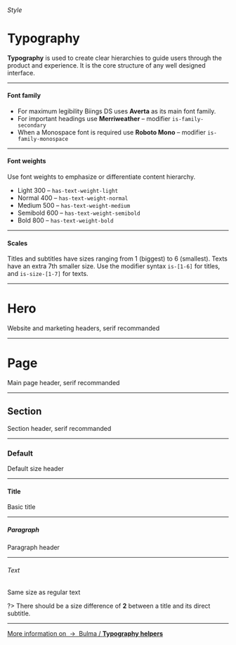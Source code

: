 <h6 class="subtitle is-6 is-uppercase has-text-grey">Style</h6><h1 class="title is-serif is-1">Typography</h1>
<p class="subtitle is-5">
    <strong>Typography</strong> is used to create clear hierarchies to guide users through the product and experience. It is the core structure of any well designed interface.
</p>

<hr class="is-large is-visible">

<h4 class="title is-4">Font family</h4>

<ul class="list">
    <li>For maximum legibility Biings DS uses <strong>Averta</strong> as its main font family.</li>
    <li>For important headings use <strong class="is-family-secondary">Merriweather</strong> – modifier <code>is-family-secondary</code></li>
    <li>When a Monospace font is required use <strong class="is-family-monospace">Roboto Mono</strong> – modifier <code>is-family-monospace</code></li>
</ul>

<hr class="is-large is-visible">
<h4 class="title is-4 is-spaced">Font weights</h4>

Use font weights to emphasize or differentiate content hierarchy.

<ul class="list">
    <li><span class="has-text-weight-light">Light 300</span> – <code>has-text-weight-light</code></li>
    <li><span class="has-text-weight-normal">Normal 400</span> – <code>has-text-weight-normal</code></li>
    <li><span class="has-text-weight-medium">Medium 500</span> – <code>has-text-weight-medium</code></li>
    <li><span class="has-text-weight-semibold">Semibold 600</span> – <code>has-text-weight-semibold</code></li>
    <li><span class="has-text-weight-bold">Bold 800</span> – <code>has-text-weight-bold</code></li>
</ul>

<hr class="is-large is-visible">
<h4 class="title is-4 is-spaced">Scales</h4>

Titles and subtitles have sizes ranging from 1 (biggest) to 6 (smallest). Texts have an extra 7th smaller size. Use the modifier syntax `is-[1-6]` for titles, and `is-size-[1-7]` for texts.
<hr class="is-small">
<div class="box">
    <h1 class="title is-0 is-serif">Hero</h1><div class="subtitle is-4 has-text-grey">Website and marketing headers, serif recommanded</div>
    <hr class="is-smaller">
    <h1 class="title is-1 is-serif">Page</h1><div class="subtitle is-4 has-text-grey">Main page header, serif recommanded</div>
    <hr class="is-smaller">
    <h2 class="title is-2 is-serif">Section</h2><div class="subtitle is-4 has-text-grey">Section header, serif recommanded</div>
    <hr class="is-smaller">
    <h3 class="title is-3">Default</h3><div class="subtitle is-5 has-text-grey">Default size header</div>
    <hr class="is-smaller">
    <h4 class="title is-4">Title</h4><div class="subtitle is-5 has-text-grey">Basic title</div>
    <hr class="is-smaller">
    <h5 class="title is-5">Paragraph</h5><div class="subtitle is-6 has-text-grey">Paragraph header</div>
    <hr class="is-smaller">
    <h6 class="title is-6">Text</h6><div class="subtitle is-6 has-text-grey">Same size as regular text</div>
</div>

?> There should be a size difference of <strong>2</strong> between a title and its direct subtitle.

<hr>

<a href="http://bulma.io/documentation/modifiers/typography-helpers/" target="blank" class="box is-bordered is-link">
    More information on &nbsp;→&nbsp; <span class="has-text-primary">Bulma / <strong>Typography helpers</strong></span>
</a>